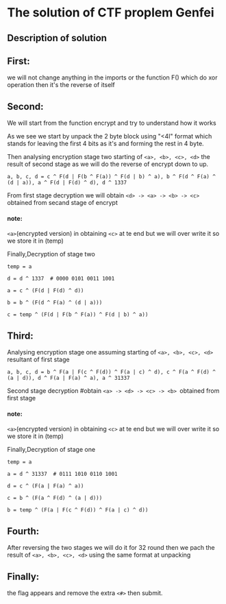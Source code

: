 
# The solution of CTF proplem Genfei


## **Description of solution**

## First:
 we will not change anything in the imports or the function F() which do xor operation then it's the reverse of itself

## Second:
 We will start from the function encrypt and try to understand how it works 

 As we see we start by  unpack the 2 byte block using "<4I" format which stands for leaving the first 4 bits as it's and forming the rest in  4 byte.

 Then analysing encryption stage two
 starting of `<a>, <b>, <c>, <d>` the result of second stage as we will do the reverse of encrypt down to up.

 `a, b, c, d = c ^ F(d | F(b ^ F(a)) ^ F(d | b) ^ a), b ^ F(d ^ F(a) ^ (d | a)), a ^ F(d | F(d) ^ d), d ^ 1337`

 From first stage decryption  we will obtain `<d> -> <a> -> <b> -> <c>` obtained from secand stage of encrypt

 #### note:
 `<a>`(encrypted version) in obtaining `<c>` at te end
 but we will over write it so we store it in (temp)

 Finally,Decryption of stage two

 `temp = a`
 
 `d = d ^ 1337  # 0000 0101 0011 1001`
 
 `a = c ^ (F(d | F(d) ^ d))`
 
 `b = b ^ (F(d ^ F(a) ^ (d | a)))`
 
 `c = temp ^ (F(d | F(b ^ F(a)) ^ F(d | b) ^ a))`

## Third:

 Analysing encryption stage one
 assuming starting of `<a>, <b>, <c>, <d>` resultant of first stage

 `a, b, c, d = b ^ F(a | F(c ^ F(d)) ^ F(a | c) ^ d), c ^ F(a ^ F(d) ^ (a | d)), d ^ F(a | F(a) ^ a), a ^ 31337`

 Second stage decryption #obtain `<a> -> <d> -> <c> -> <b> `obtained from first stage
#### note:
 `<a>`(encrypted version) in obtaining `<c>` at te end
 but we will over write it so we store it in (temp)

 Finally,Decryption of stage one

 `temp = a`
 
 `a = d ^ 31337  # 0111 1010 0110 1001`
 
 `d = c ^ (F(a | F(a) ^ a))`
 
 `c = b ^ (F(a ^ F(d) ^ (a | d)))`
 
 `b = temp ^ (F(a | F(c ^ F(d)) ^ F(a | c) ^ d))`

## Fourth:
After reversing the two stages we will do it for 32 round
then we pach the result of `<a>, <b>, <c>, <d>` using the same format at unpacking

## Finally:
the flag appears and remove the extra `<#>` then submit.
